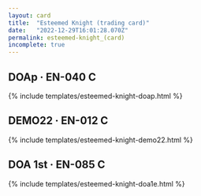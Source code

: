 ```yaml
---
layout: card
title:  "Esteemed Knight (trading card)"
date:   "2022-12-29T16:01:28.070Z"
permalink: esteemed-knight_(card)
incomplete: true
---
```


## DOAp &middot; EN-040 C

{% include templates/esteemed-knight-doap.html %}


## DEMO22 &middot; EN-012 C

{% include templates/esteemed-knight-demo22.html %}


## DOA 1st &middot; EN-085 C

{% include templates/esteemed-knight-doa1e.html %}
